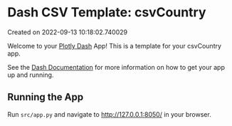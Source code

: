 # Dash CSV Template: csvCountry

Created on 2022-09-13 10:18:02.740029

Welcome to your [Plotly Dash](https://plotly.com/dash/) App! This is a template for your csvCountry app.

See the [Dash Documentation](https://dash.plotly.com/introduction) for more information on how to get your app up and running.

## Running the App

Run `src/app.py` and navigate to http://127.0.0.1:8050/ in your browser.